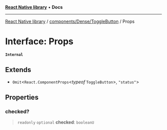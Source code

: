 [**React Native library**](../../../../index.md) • **Docs**

***

[React Native library](../../../../modules.md) / [components/Dense/ToggleButton](../index.md) / Props

# Interface: Props

**`Internal`**

## Extends

- `Omit`\<`React.ComponentProps`\<*typeof* `ToggleButton`\>, `"status"`\>

## Properties

### checked?

> `readonly` `optional` **checked**: `booleanU`
